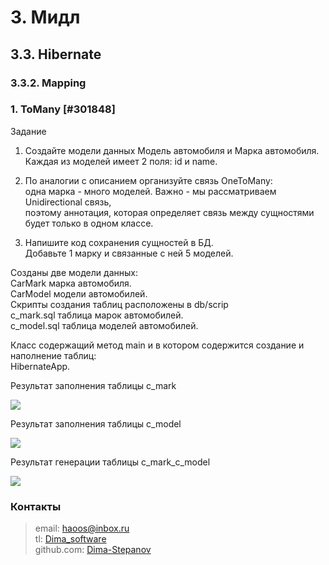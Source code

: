 <h1>3. Мидл</h1>
<h2>3.3. Hibernate</h2> 
<h3>3.3.2. Mapping</h3>
<h3>1. ToMany [#301848]</h3>

Задание <br>

1. Создайте модели данных Модель автомобиля и Марка автомобиля. <br>
   Каждая из моделей имеет 2 поля: id и name. <br>

2. По аналогии с описанием организуйте связь OneToMany: <br>
   одна марка - много моделей. Важно - мы рассматриваем Unidirectional связь, <br>
   поэтому аннотация, которая определяет связь между сущностями будет только в одном классе. <br>

3. Напишите код сохранения сущностей в БД. <br>
   Добавьте 1 марку и связанные с ней 5 моделей. <br>

Созданы две модели данных: <br>
CarMark марка автомобиля. <br>
CarModel модели автомобилей. <br>
Скрипты создания таблиц расположены в db/scrip <br>
c_mark.sql таблица марок автомобилей. <br>
с_model.sql таблица моделей автомобилей. <br>

Класс содержащий метод main и в котором содержится создание и наполнение таблиц: <br>
HibernateApp. <br>

Результат заполнения таблицы c_mark <br>

![](img/c_mark.jpg)

Результат заполнения таблицы c_model <br>

![](img/c_model.jpg)

Результат генерации таблицы c_mark_c_model <br>

![](img/c_mark_c_model.jpg)

### Контакты

> email: [haoos@inbox.ru](mailto:haoos@inbox.ru) <br>
> tl: [Dima_software](https://t.me/Dima_software) <br>
> github.com: [Dima-Stepanov](https://github.com/Dima-Stepanov)
